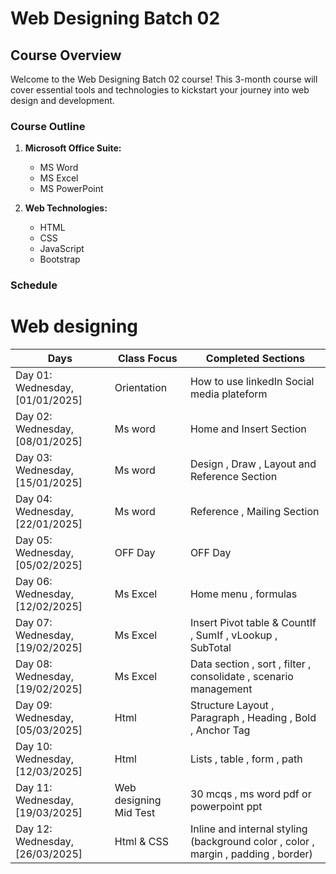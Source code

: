 # Web Designing Batch 02

## Course Overview
Welcome to the Web Designing Batch 02 course! This 3-month course will cover essential tools and technologies to kickstart your journey into web design and development.

### Course Outline
1. **Microsoft Office Suite:**
   - MS Word
   - MS Excel
   - MS PowerPoint

2. **Web Technologies:**
   - HTML
   - CSS
   - JavaScript
   - Bootstrap

### Schedule
 <h1>Web designing</h1>
<table>
  <thead>
    <tr>
       <th>Days</th>
      <th>Class Focus</th>
      <th>Completed Sections</th>
    </tr>
  </thead>
  <tbody>
    <tr>
       <td>Day 01: Wednesday, [01/01/2025]</td>
      <td>Orientation</td>
      <td>How to use linkedIn Social media plateform</td>
    </tr>
      <tr>
       <td>Day 02: Wednesday, [08/01/2025]</td>
      <td>Ms word</td>
      <td>Home and Insert Section</td>
    </tr>
  <tr>
       <td>Day 03: Wednesday, [15/01/2025]</td>
      <td>Ms word</td>
      <td>Design , Draw , Layout and Reference Section</td>
    </tr>
      <tr>
       <td>Day 04: Wednesday, [22/01/2025]</td>
      <td>Ms word</td>
      <td>Reference , Mailing Section</td>
    </tr>
     <tr>
       <td>Day 05: Wednesday, [05/02/2025]</td>
       <td>OFF Day </td>
       <td>OFF Day </td>
    </tr>
     <tr>
       <td>Day 06: Wednesday, [12/02/2025]</td>
      <td>Ms Excel</td>
      <td>Home menu , formulas</td>
    </tr>
    <tr>
       <td>Day 07: Wednesday, [19/02/2025]</td>
      <td>Ms Excel</td>
      <td>Insert Pivot table & CountIf , SumIf , vLookup , SubTotal</td>
    </tr>
    <tr>
       <td>Day 08: Wednesday, [19/02/2025]</td>
      <td>Ms Excel</td>
      <td>Data section , sort , filter  , consolidate , scenario management</td>
    </tr>
     <tr>
       <td>Day 09: Wednesday, [05/03/2025]</td>
      <td>Html</td>
      <td>Structure Layout , Paragraph , Heading , Bold , Anchor Tag </td>
    </tr>
    <tr>
       <td>Day 10: Wednesday, [12/03/2025]</td>
      <td>Html</td>
      <td>Lists , table , form , path </td>
    </tr>
    <tr>
       <td>Day 11: Wednesday, [19/03/2025]</td>
      <td>Web designing Mid Test</td>
      <td>30 mcqs , ms word pdf or powerpoint ppt </td>
    </tr>
      <tr>
       <td>Day 12: Wednesday, [26/03/2025]</td>
      <td>Html & CSS</td>
      <td>Inline and internal styling (background color , color , margin , padding , border)</td>
    </tr>
  </tbody>
</table>

